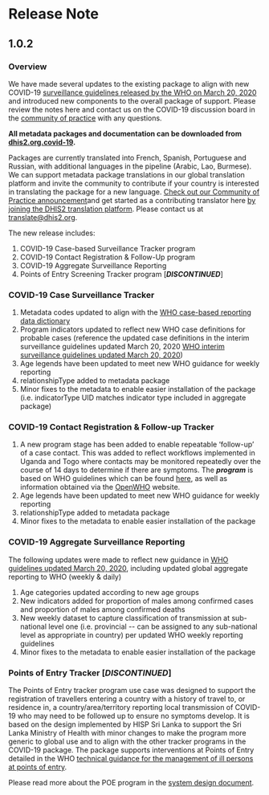 # Release Note

## 1.0.2

### Overview

We have made several updates to the existing package to align with new COVID-19 [surveillance guidelines released by the WHO on March 20, 2020](https://www.who.int/emergencies/diseases/novel-coronavirus-2019/technical-guidance/surveillance-and-case-definitions) and introduced new components to the overall package of support. Please review the notes here and contact us on the COVID-19 discussion board in the [community of practice](https://community.dhis2.org/c/implementation/covid-19/) with any questions.

**All metadata packages and documentation can be downloaded from [dhis2.org.covid-19](https://www.dhis2.org/covid-19).**

Packages are currently translated into French, Spanish, Portuguese and Russian, with additional languages in the pipeline (Arabic, Lao, Burmese). We can support metadata package translations in our global translation platform and invite the community to contribute if your country is interested in translating the package for a new language. [Check out our Community of Practice announcement](https://community.dhis2.org/t/the-new-dhis2-translation-platform-is-now-available/37755)and get started as a contributing translator here [by joining the DHIS2 translation platform](https://docs.dhis2.org/en/implement/understanding-dhis2-implementation/localization-of-dhis2.html). Please contact us at translate@dhis2.org.

The new release includes:

1. COVID-19 Case-based Surveillance Tracker program
2. COVID-19 Contact Registration & Follow-Up program
3. COVID-19 Aggregate Surveillance Reporting
4. Points of Entry Screening Tracker program [***DISCONTINUED***]

### COVID-19 Case Surveillance Tracker

1. Metadata codes updated to align with the [WHO case-based reporting data dictionary](https://www.who.int/docs/default-source/coronaviruse/2020-02-27-data-dictionary-en.xlsx)
2. Program indicators updated to reflect new WHO case definitions for probable cases (reference the updated case definitions in the interim surveillance guidelines updated March 20, 2020 [WHO interim surveillance guidelines updated March 20, 2020](https://apps.who.int/iris/bitstream/handle/10665/331506/WHO-2019-nCoV-SurveillanceGuidance-2020.6-eng.pdf))
3. Age legends have been updated to meet new WHO guidance for weekly reporting
4. relationshipType added to metadata package
5. Minor fixes to the metadata to enable easier installation of the package (i.e. indicatorType UID matches indicator type included in aggregate package)

### COVID-19 Contact Registration & Follow-up Tracker

1. A new program stage has been added to enable repeatable ‘follow-up’ of a case contact. This was added to reflect workflows implemented in Uganda and Togo where contacts may be monitored repeatedly over the course of 14 days to determine if there are symptoms. The ***program*** is based on WHO guidelines which can be found [here](https://www.who.int/internal-publications-detail/considerations-in-the-investigation-of-cases-and-clusters-of-covid-19), as well as information obtained via the [OpenWHO](https://openwho.org/courses/introduction-to-ncov) website.
2. Age legends have been updated to meet new WHO guidance for weekly reporting
3. relationshipType added to metadata package
4. Minor fixes to the metadata to enable easier installation of the package

### COVID-19 Aggregate Surveillance Reporting

The following updates were made to reflect new guidance in [WHO guidelines updated March 20, 2020](https://apps.who.int/iris/bitstream/handle/10665/331506/WHO-2019-nCoV-SurveillanceGuidance-2020.6-eng.pdf), including updated global aggregate reporting to WHO (weekly & daily)

1. Age categories updated according to new age groups
2. New indicators added for proportion of males among confirmed cases and proportion of males among confirmed deaths
3. New weekly dataset to capture classification of transmission at sub-national level one (i.e. provincial -- can be assigned to any sub-national level as appropriate in country) per updated WHO weekly reporting guidelines
4. Minor fixes to the metadata to enable easier installation of the package

### Points of Entry Tracker [***DISCONTINUED***]

The Points of Entry tracker program use case was designed to support the registration of travellers entering a country with a history of travel to, or residence in, a country/area/territory reporting local transmission of COVID-19 who may need to be followed up to ensure no symptoms develop. It is based on the design implemented by HISP Sri Lanka to support the Sri Lanka Ministry of Health with minor changes to make the program more generic to global use and to align with the other tracker programs in the COVID-19 package. The package supports interventions at Points of Entry detailed in the WHO [technical guidance for the management of ill persons at points of entry](https://www.who.int/emergencies/diseases/novel-coronavirus-2019/technical-guidance/points-of-entry-and-mass-gatherings).

Please read more about the POE program in the [system design document](https://docs.dhis2.org/en/topics/metadata/covid-19-surveillance/covid-19-poe-tracker-design.html).
